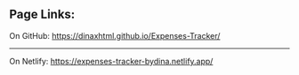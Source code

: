 Page Links:
-----------------------
On GitHub: https://dinaxhtml.github.io/Expenses-Tracker/

------------------------
On Netlify: https://expenses-tracker-bydina.netlify.app/
